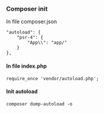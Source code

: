 ### Composer init
In file composer.json 
```
"autoload": {
    "psr-4": {
        "App\\": "app/"
    }
},
```
#### In file index.php 
```
require_once 'vendor/autoload.php';
```
#### Init autoload
```composer dump-autoload -o```